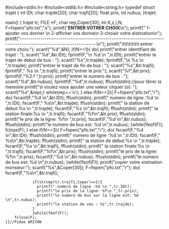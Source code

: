 #include<stdio.h>
#include<stdlib.h>
#include<string.h>
typedef struct trajet {
	int IDt;
	char trajde[20];
	char trajfi[20];
	float prix;
	int nubus;
}trajet;

main()
{
	trajet tr;
	FILE *F;
	char rep,Coper[30];
	int K,z,i,N;
	F=fopen("pfo.txt","a");
	printf("****************ENTRER VOTRER CHOIX****************\n");
	printf("                     1-ajouter vos donner \n                     2-afficher vos donne\n                     3-choisir votre distination\n");
	printf("--------------------------------------------------------------------------------------------------------------------\n");
	printf("\t\t\t\t\t\t entrer votre choix:");
	scanf("%d",&N);
	if(N==1){
		do{
		printf("entrer identifiant de trajet : ");
		scanf("%d",&tr.IDt);
		fprintf(F,"\n %d \n ",tr.IDt);
		printf("entrer le trajet de debut de bus : ");
		scanf("%s",tr.trajde);
		fprintf(F,"\n  %s \n ",tr.trajde);
		printf("entrer le trajet de fin de bus : ");
		scanf("%s",&tr.trajfi);
		fprintf(F," %s \n ",tr.trajfi);
		printf("entrer le prix:");
		scanf("%f",&tr.prix);
		fprintf(F,"%2.f ",tr.prix);
		printf("entrer le numero de bus : ");
	    scanf("%d",&tr.nubus);
	    fprintf(F,"%d",tr.nubus);
	    fflush(stdin);//pour librer la memoire
		printf("si voulez vous ajouter une valeur cliquer (o): ");
	    scanf("%s",&rep);}
		while(rep=='o');
	}
	else if(N==2){
		F=fopen("pfo.txt","r");
		do{
			fscanf(F,"%d \n",&tr.IDt);
			fflush(stdin);
			printf(" numero de ligne :%d \n ",tr.IDt);
			fscanf(F," %s\n",&tr.trajde);
			fflush(stdin);
			printf(" la station de debut:%s \n ",tr.trajde);
			fscanf(F,"%s \n",&tr.trajfi);
			fflush(stdin);
			printf(" la station finale:%s \n ",tr.trajfi);
			fscanf(F,"%f\n",&tr.prix);
			fflush(stdin);
			printf("le prix de la ligne: %f\n ",tr.prix);
			fscanf(F,"%d \n",&tr.nubus);
			fflush(stdin);
			printf("le numero de bus est: %d \n",tr.nubus);
		}while(!feof(F));
		fclose(F);
	}
		else if(N==3){
		F=fopen("pfo.txt","r");
		do{
			fscanf(F,"%d \n",&tr.IDt);
			fflush(stdin);
			printf(" numero de ligne :%d \n ",tr.IDt);
			fscanf(F," %s\n",&tr.trajde);
			fflush(stdin);
			printf(" la station de debut:%s \n ",tr.trajde);
			fscanf(F,"%s \n",&tr.trajfi);
			fflush(stdin);
			printf(" la station finale:%s \n ",tr.trajfi);
			fscanf(F,"%f\n",&tr.prix);
			fflush(stdin);
			printf("le prix de la ligne: %f\n ",tr.prix);
			fscanf(F,"%d \n",&tr.nubus);
			fflush(stdin);
			printf("le numero de bus est: %d \n",tr.nubus);
		}while(!feof(F));
		printf("copier votre sistination monsieur:");
		scanf("%s",&Coper[30]);
		F=fopen("pfo.txt","r");
		do{
			fscanf(F,"%s\n",&tr.trajfi);
			
				if(strcmp(tr.trajfi,Coper)==1){
			      printf(" numero de ligne :%d \n ",tr.IDt);
			      printf("le prix de la ligne: %f\n ",tr.prix);
			      printf("le numero de bus sur la ligne est: %d \n",tr.nubus);
			      printf("la station de vos : %s",tr.trajde);
				}
				}while(feof(F));
		fclose(F);
	}}//Fidae ARIYAN
